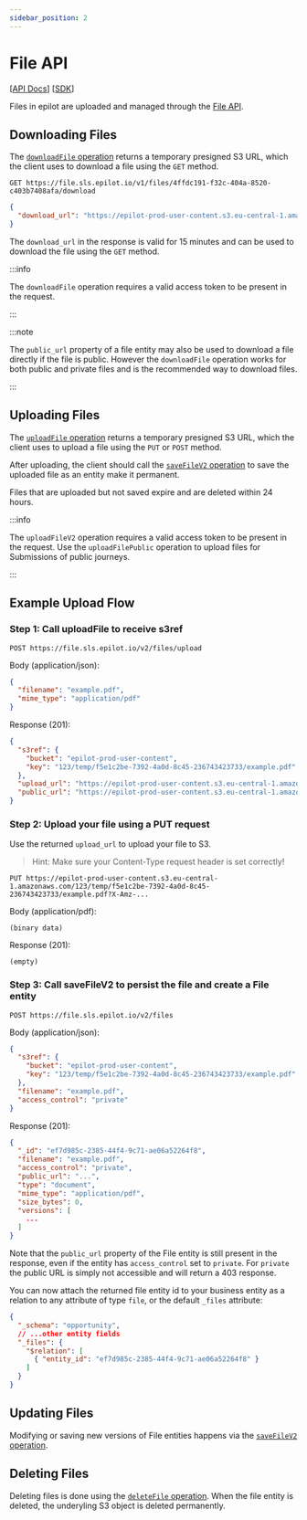 ```yaml
---
sidebar_position: 2
---
```


# File API

[[API Docs](/api/file)]
[[SDK](https://www.npmjs.com/package/@epilot/file-client)]


Files in epilot are uploaded and managed through the [File API](/api/file).

## Downloading Files

The [`downloadFile` operation](/api/file#tag/files/operation/downloadFile) returns a temporary presigned S3 URL, which the client uses to download a file using the `GET` method.

```
GET https://file.sls.epilot.io/v1/files/4ffdc191-f32c-404a-8520-c403b7408afa/download
```

```json
{
  "download_url": "https://epilot-prod-user-content.s3.eu-central-1.amazonaws.com/66/3fe52f11-89d8-4482-a102-b060e9c4b328/Snapshot_202205147_140500.jpg?X-Amz-Algorithm=AWS4-HMAC-SHA256&X-Amz-Credential=ASIA5AGXFWQOZC655PER%2F20240307%2Feu-central-1%2Fs3%2Faws4_request&X-Amz-Date=20240307T130430Z&X-Amz-Expires=900&X-Amz-Security-Token=IQoJb3JpZ2..."
}
```

The `download_url` in the response is valid for 15 minutes and can be used to download the file using the `GET` method.

:::info

The `downloadFile` operation requires a valid access token to be present in the request.

:::

:::note

The `public_url` property of a file entity may also be used to download a file directly if the file is public. However the `downloadFile` operation works for both public and private files and is the recommended way to download files.

:::


## Uploading Files

The [`uploadFile` operation](/api/file#tag/files/operation/uploadFileV2) returns a temporary presigned S3 URL, which the client uses to upload a file using the `PUT` or `POST` method.

After uploading, the client should call the [`saveFileV2` operation](/api/file#tag/files/operation/saveFileV2) to save the uploaded file as an entity make it permanent.

Files that are uploaded but not saved expire and are deleted within 24 hours.

:::info

The `uploadFileV2` operation requires a valid access token to be present in the request. Use the `uploadFilePublic` operation to upload files for Submissions of public journeys.

:::

## Example Upload Flow

### Step 1: Call uploadFile to receive s3ref

```
POST https://file.sls.epilot.io/v2/files/upload
```

Body (application/json):
```json
{
  "filename": "example.pdf",
  "mime_type": "application/pdf"
}
```

Response (201):
```json
{
  "s3ref": {
    "bucket": "epilot-prod-user-content",
    "key": "123/temp/f5e1c2be-7392-4a0d-8c45-236743423733/example.pdf"
  },
  "upload_url": "https://epilot-prod-user-content.s3.eu-central-1.amazonaws.com/123/temp/f5e1c2be-7392-4a0d-8c45-236743423733/example.pdf?X-Amz-...",
  "public_url": "https://epilot-prod-user-content.s3.eu-central-1.amazonaws.com/123/temp/f5e1c2be-7392-4a0d-8c45-236743423733/example.pdf"
}
```

### Step 2: Upload your file using a PUT request

Use the returned `upload_url` to upload your file to S3.

> Hint: Make sure your Content-Type request header is set correctly!

```
PUT https://epilot-prod-user-content.s3.eu-central-1.amazonaws.com/123/temp/f5e1c2be-7392-4a0d-8c45-236743423733/example.pdf?X-Amz-...
```

Body (application/pdf):
```
(binary data)
```

Response (201):
```
(empty)
```

### Step 3: Call saveFileV2 to persist the file and create a File entity

```
POST https://file.sls.epilot.io/v2/files
```

Body (application/json):
```json
{
  "s3ref": {
    "bucket": "epilot-prod-user-content",
    "key": "123/temp/f5e1c2be-7392-4a0d-8c45-236743423733/example.pdf"
  },
  "filename": "example.pdf",
  "access_control": "private"
}
```

Response (201):
```json
{
  "_id": "ef7d985c-2385-44f4-9c71-ae06a52264f8",
  "filename": "example.pdf",
  "access_control": "private",
  "public_url": "...",
  "type": "document",
  "mime_type": "application/pdf",
  "size_bytes": 0,
  "versions": [
    ...
  ]
}
```

Note that the `public_url` property of the File entity is still present in the response, even if the entity has `access_control` set to `private`. For `private` the public URL is simply not accessible and will return a 403 response.

You can now attach the returned file entity id to your business entity as a relation to any attribute of type `file`, or the default `_files` attribute:

```json
{
  "_schema": "opportunity",
  // ...other entity fields
  "_files": {
    "$relation": [
      { "entity_id": "ef7d985c-2385-44f4-9c71-ae06a52264f8" }
    ]
  }
}
```

## Updating Files

Modifying or saving new versions of File entities happens via the [`saveFileV2` operation](/api/file#tag/files/operation/saveFileV2).


## Deleting Files

Deleting files is done using the [`deleteFile` operation](/api/file#tag/files/operation/saveFile). When the file entity is deleted, the underyling S3 object is deleted permanently.
